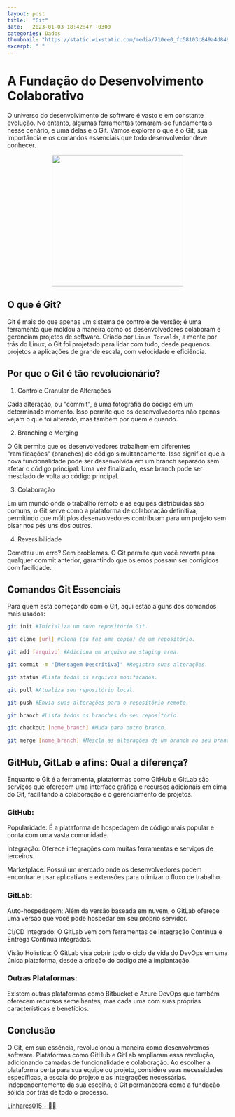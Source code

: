 ```yaml
---
layout: post
title:  "Git"
date:   2023-01-03 18:42:47 -0300
categories: Dados
thumbnail: "https://static.wixstatic.com/media/710ee0_fc58103c849a4d849549515725ee3c35~mv2.png"
excerpt: " "
---
```

# A Fundação do Desenvolvimento Colaborativo

O universo do desenvolvimento de software é vasto e em constante evolução. No entanto, algumas ferramentas tornaram-se fundamentais nesse cenário, e uma delas é o Git. Vamos explorar o que é o Git, sua importância e os comandos essenciais que todo desenvolvedor deve conhecer.

<p align="center">
  <img src="https://static.wixstatic.com/media/710ee0_fc58103c849a4d849549515725ee3c35~mv2.png" width="300" height="300">
</p>

## O que é Git?

Git é mais do que apenas um sistema de controle de versão; é uma ferramenta que moldou a maneira como os desenvolvedores colaboram e gerenciam projetos de software. Criado por `Linus Torvalds`, a mente por trás do Linux, o Git foi projetado para lidar com tudo, desde pequenos projetos a aplicações de grande escala, com velocidade e eficiência.

## Por que o Git é tão revolucionário?

1. Controle Granular de Alterações

Cada alteração, ou "commit", é uma fotografia do código em um determinado momento. Isso permite que os desenvolvedores não apenas vejam o que foi alterado, mas também por quem e quando.

2. Branching e Merging

O Git permite que os desenvolvedores trabalhem em diferentes "ramificações" (branches) do código simultaneamente. Isso significa que a nova funcionalidade pode ser desenvolvida em um branch separado sem afetar o código principal. Uma vez finalizado, esse branch pode ser mesclado de volta ao código principal.

3. Colaboração

Em um mundo onde o trabalho remoto e as equipes distribuídas são comuns, o Git serve como a plataforma de colaboração definitiva, permitindo que múltiplos desenvolvedores contribuam para um projeto sem pisar nos pés uns dos outros.

4. Reversibilidade

Cometeu um erro? Sem problemas. O Git permite que você reverta para qualquer commit anterior, garantindo que os erros possam ser corrigidos com facilidade.

## Comandos Git Essenciais

Para quem está começando com o Git, aqui estão alguns dos comandos mais usados:

```bash
git init #Inicializa um novo repositório Git.
```
```bash
git clone [url] #Clona (ou faz uma cópia) de um repositório.
```
```bash
git add [arquivo] #Adiciona um arquivo ao staging area.
```
```bash
git commit -m "[Mensagem Descritiva]" #Registra suas alterações.
```
```bash
git status #Lista todos os arquivos modificados.
```
```bash
git pull #Atualiza seu repositório local.
```
```bash
git push #Envia suas alterações para o repositório remoto.
```
```bash
git branch #Lista todos os branches do seu repositório.
```
```bash
git checkout [nome_branch] #Muda para outro branch.
```
```bash
git merge [nome_branch] #Mescla as alterações de um branch ao seu branch atual.
```

## GitHub, GitLab e afins: Qual a diferença?

Enquanto o Git é a ferramenta, plataformas como GitHub e GitLab são serviços que oferecem uma interface gráfica e recursos adicionais em cima do Git, facilitando a colaboração e o gerenciamento de projetos.

### GitHub:

Popularidade: É a plataforma de hospedagem de código mais popular e conta com uma vasta comunidade.

Integração: Oferece integrações com muitas ferramentas e serviços de terceiros.

Marketplace: Possui um mercado onde os desenvolvedores podem encontrar e usar aplicativos e extensões para otimizar o fluxo de trabalho.

### GitLab:

Auto-hospedagem: Além da versão baseada em nuvem, o GitLab oferece uma versão que você pode hospedar em seu próprio servidor.

CI/CD Integrado: O GitLab vem com ferramentas de Integração Contínua e Entrega Contínua integradas.

Visão Holística: O GitLab visa cobrir todo o ciclo de vida do DevOps em uma única plataforma, desde a criação do código até a implantação.

### Outras Plataformas:

Existem outras plataformas como Bitbucket e Azure DevOps que também oferecem recursos semelhantes, mas cada uma com suas próprias características e benefícios.

## Conclusão

O Git, em sua essência, revolucionou a maneira como desenvolvemos software. Plataformas como GitHub e GitLab ampliaram essa revolução, adicionando camadas de funcionalidade e colaboração. Ao escolher a plataforma certa para sua equipe ou projeto, considere suas necessidades específicas, a escala do projeto e as integrações necessárias. Independentemente da sua escolha, o Git permanecerá como a fundação sólida por trás de todo o processo.

[Linhares015 - 🧙‍♂️](https://github.com/Linhares015)
